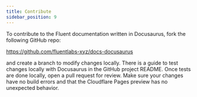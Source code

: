 ```yaml
---
title: Contribute
sidebar_position: 9
---
```

 
To contribute to the Fluent documentation written in Docusaurus, fork the following GitHub repo:

https://github.com/fluentlabs-xyz/docs-docusaurus

and create a branch to modify changes locally. There is a guide to test changes locally with Docusaurus in the GitHub project README.
Once tests are done locally, open a pull request for review. Make sure your changes have no build errors and that the Cloudflare Pages
preview has no unexpected behavior.
